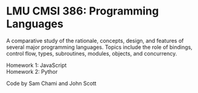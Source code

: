 # LMU CMSI 386: Programming Languages
<p>
A comparative study of the rationale, concepts, design, and features of several major programming languages. Topics include the role of bindings, control flow, types, subroutines, modules, objects, and concurrency.
</p>

Homework 1: JavaScript<br>
Homework 2: Pythor<br>

<p>
Code by Sam Chami and John Scott
</p>
